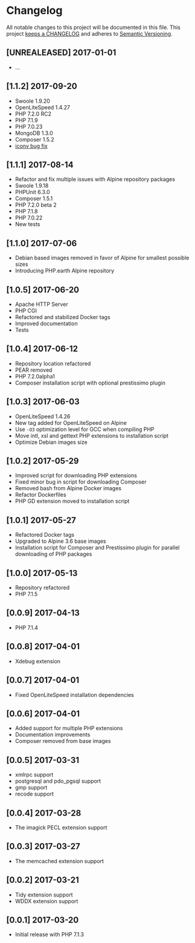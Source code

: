 # Changelog

All notable changes to this project will be documented in this file. This project
[keeps a CHANGELOG](http://keepachangelog.com/) and adheres to
[Semantic Versioning](http://semver.org/).

## [UNREALEASED] 2017-01-01

* ...

## [1.1.2] 2017-09-20

* Swoole 1.9.20
* OpenLiteSpeed 1.4.27
* PHP 7.2.0 RC2
* PHP 7.1.9
* PHP 7.0.23
* MongoDB 1.3.0
* Composer 1.5.2
* [iconv bug fix](https://github.com/php-earth/docker-php/issues/3)

## [1.1.1] 2017-08-14

* Refactor and fix multiple issues with Alpine repository packages
* Swoole 1.9.18
* PHPUnit 6.3.0
* Composer 1.5.1
* PHP 7.2.0 beta 2
* PHP 7.1.8
* PHP 7.0.22
* New tests

## [1.1.0] 2017-07-06

* Debian based images removed in favor of Alpine for smallest possible sizes
* Introducing PHP.earth Alpine repository

## [1.0.5] 2017-06-20

* Apache HTTP Server
* PHP CGI
* Refactored and stabilized Docker tags
* Improved documentation
* Tests

## [1.0.4] 2017-06-12

* Repository location refactored
* PEAR removed
* PHP 7.2.0alpha1
* Composer installation script with optional prestissimo plugin

## [1.0.3] 2017-06-03

* OpenLiteSpeed 1.4.26
* New tag added for OpenLiteSpeed on Alpine
* Use `-O3` optimization level for GCC when compiling PHP
* Move intl, xsl and gettext PHP extensions to installation script
* Optimize Debian images size

## [1.0.2] 2017-05-29

* Improved script for downloading PHP extensions
* Fixed minor bug in script for downloading Composer
* Removed bash from Alpine Docker images
* Refactor Dockerfiles
* PHP GD extension moved to installation script

## [1.0.1] 2017-05-27

* Refactored Docker tags
* Upgraded to Alpine 3.6 base images
* Installation script for Composer and Prestissimo plugin for parallel downloading
  of PHP packages

## [1.0.0] 2017-05-13

* Repository refactored
* PHP 7.1.5

## [0.0.9] 2017-04-13

* PHP 7.1.4

## [0.0.8] 2017-04-01

* Xdebug extension

## [0.0.7] 2017-04-01

* Fixed OpenLiteSpeed installation dependencies

## [0.0.6] 2017-04-01

* Added support for multiple PHP extensions
* Documentation improvements
* Composer removed from base images

## [0.0.5] 2017-03-31

* xmlrpc support
* postgresql and pdo_pgsql support
* gmp support
* recode support

## [0.0.4] 2017-03-28

* The imagick PECL extension support

## [0.0.3] 2017-03-27

* The memcached extension support

## [0.0.2] 2017-03-21

* Tidy extension support
* WDDX extension support

## [0.0.1] 2017-03-20

* Initial release with PHP 7.1.3
